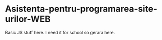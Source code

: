 # Asistenta-pentru-programarea-site-urilor-WEB
Basic JS stuff here. I need it for school so gerara here.
